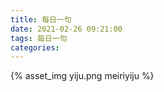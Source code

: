 ```yaml
---
title: 每日一句
date: 2021-02-26 09:21:00
tags: 每日一句
categories:
---
```

{% asset_img yiju.png meiriyiju %}
